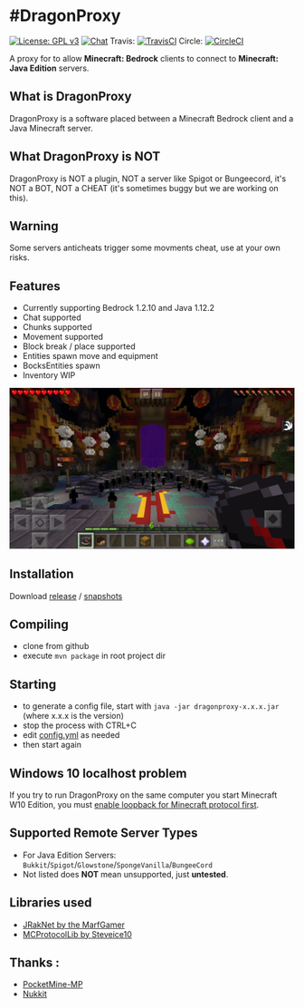 #DragonProxy
===========
[![License: GPL v3](https://img.shields.io/badge/License-GPL%20v3-blue.svg)](http://www.gnu.org/licenses/gpl-3.0)
[![Chat](https://img.shields.io/badge/chat-on%20discord-7289da.svg)](https://discord.gg/CmkxTz2)
Travis: [![TravisCI](https://travis-ci.org/DragonetMC/DragonProxy.svg?branch=master)](https://travis-ci.org/DragonetMC/DragonProxy)
Circle: [![CircleCI](https://circleci.com/gh/DragonetMC/DragonProxy/tree/master.svg?style=svg)](https://circleci.com/gh/DragonetMC/DragonProxy/tree/master)

A proxy for to allow **Minecraft: Bedrock** clients to connect to **Minecraft: Java Edition** servers.

## What is DragonProxy
DragonProxy is a software placed between a Minecraft Bedrock client and a Java Minecraft server.

## __What DragonProxy is NOT__
DragonProxy is NOT a plugin, NOT a server like Spigot or Bungeecord, it's NOT a BOT, NOT a CHEAT (it's sometimes buggy but we are working on this).

## __Warning__
Some servers anticheats trigger some movments cheat, use at your own risks.

## Features
- Currently supporting Bedrock 1.2.10 and Java 1.12.2
- Chat supported
- Chunks supported
- Movement supported
- Block break / place supported
- Entities spawn move and equipment
- BocksEntities spawn
- Inventory WIP

![Screenshot](https://github.com/DragonetMC/DragonProxy/raw/master/screenshots/hypixel.png)

## Installation
Download [release](https://github.com/DragonetMC/DragonProxy/releases) / [snapshots](https://ci.codemc.org/view/DragonetMC/job/DragonProxy/)

## Compiling
 - clone from github
 - execute ```mvn package``` in root project dir

## Starting
 - to generate a config file, start with ```java -jar dragonproxy-x.x.x.jar``` (where x.x.x is the version)
 - stop the process with CTRL+C
 - edit [config.yml](https://github.com/DragonetMC/DragonProxy/blob/master/proxy/src/main/resources/config.yml) as needed
 - then start again

## Windows 10 localhost problem
If you try to run DragonProxy on the same computer you start Minecraft W10 Edition, you must [enable loopback for Minecraft protocol first](http://pmmp.readthedocs.io/en/rtfd/faq/connecting/win10localhostcantconnect.html).

## Supported Remote Server Types
- For Java Edition Servers: `Bukkit`/`Spigot`/`Glowstone`/`SpongeVanilla`/`BungeeCord`
- Not listed does **NOT** mean unsupported, just **untested**.

## Libraries used
* [JRakNet by the MarfGamer](https://github.com/JRakNet/JRakNet)
* [MCProtocolLib by Steveice10](https://github.com/Steveice10/MCProtocolLib)

## Thanks :
* [PocketMine-MP](https://github.com/pmmp/PocketMine-MP)
* [Nukkit](https://github.com/NukkitX/Nukkit)